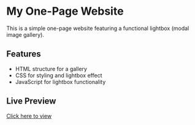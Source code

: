 # My One-Page Website
This is a simple one-page website featuring a functional lightbox (modal image gallery).

## Features
- HTML structure for a gallery
- CSS for styling and lightbox effect
- JavaScript for lightbox functionality

## Live Preview
[Click here to view](https://your-username.github.io/your-repo-name/)